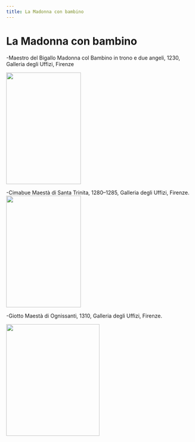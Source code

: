 ```yaml
---
title: La Madonna con bambino
---
```


# La Madonna con bambino

-Maestro del Bigallo
Madonna col Bambino in trono e due angeli, 1230, Galleria degli Uffizi, Firenze

<img src="https://upload.wikimedia.org/wikipedia/commons/7/7a/Maestro_del_bigallo%2C_madonna_col_Bambino_e_due_angeli.jpg" 
width="200" height="300">


-Cimabue
Maestà di Santa Trinita, 1280–1285, Galleria degli Uffizi, Firenze.
<img src="https://upload.wikimedia.org/wikipedia/commons/thumb/4/4a/Cimabue_-_Maest%C3%A0_di_Santa_Trinita_-_Google_Art_Project.jpg/800px-Cimabue_-_Maest%C3%A0_di_Santa_Trinita_-_Google_Art_Project.jpg" 
 width="200" height="300" >
 
-Giotto 
Maestà di Ognissanti, 1310, Galleria degli Uffizi, Firenze.

<img src="http://www.bestflorencetours.com/wordpress/wp-content/uploads/2017/01/Giotto_Uffizi_Florence-768x1197.jpeg"
 width="250" height="300">
